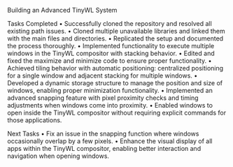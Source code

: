 Building an Advanced TinyWL System

Tasks Completed
	•	Successfully cloned the repository and resolved all existing path issues.
	•	Cloned multiple unavailable libraries and linked them with the main files and directories.
	•	Replicated the setup and documented the process thoroughly.
	•	Implemented functionality to execute multiple windows in the TinyWL compositor with stacking behavior.
	•	Edited and fixed the maximize and minimize code to ensure proper functionality.
	•	Achieved tiling behavior with automatic positioning: centralized positioning for a single window and adjacent stacking for multiple windows.
	•	Developed a dynamic storage structure to manage the position and size of windows, enabling proper minimization functionality.
	•	Implemented an advanced snapping feature with pixel proximity checks and timing adjustments when windows come into proximity.
	•	Enabled windows to open inside the TinyWL compositor without requiring explicit commands for those applications.

Next Tasks
	•	Fix an issue in the snapping function where windows occasionally overlap by a few pixels.
	•	Enhance the visual display of all apps within the TinyWL compositor, enabling better interaction and navigation when opening windows.
